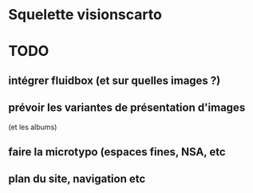 # Squelette visionscarto

# TODO

## intégrer fluidbox (et sur quelles images ?)

## prévoir les variantes de présentation d'images

(et les albums)

## faire la microtypo (espaces fines, <span class=caps>NSA</span>, etc

## plan du site, navigation etc